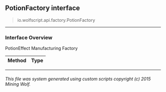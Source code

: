 ## PotionFactory __interface__

>io.wolfscript.api.factory.PotionFactory

---

### Interface Overview

PotionEffect Manufacturing Factory

Method | Type   
--- | :--- 



---



###### This file was system generated using custom scripts copyright (c) 2015 Mining Wolf.
	

